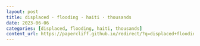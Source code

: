 ```yaml
---
layout: post
title: displaced · flooding · haiti · thousands
date: 2023-06-06
categories: [displaced, flooding, haiti, thousands]
content_url: https://papercliff.github.io/redirect/?q=displaced+flooding+haiti+thousands&tbs=cdr:1,cd_min:6/5/2023,cd_max:6/7/2023
---
```

